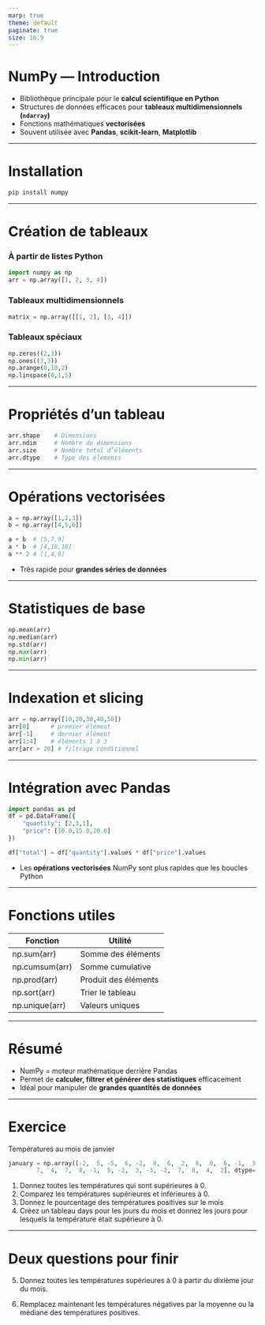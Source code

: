 ```yaml
---
marp: true
theme: default
paginate: true
size: 16:9
---
```


# NumPy — Introduction

- Bibliothèque principale pour le **calcul scientifique en Python**
- Structures de données efficaces pour **tableaux multidimensionnels (`ndarray`)**
- Fonctions mathématiques **vectorisées**
- Souvent utilisée avec **Pandas**, **scikit-learn**, **Matplotlib**


---


# Installation

```bash
pip install numpy
````

---

# Création de tableaux

### À partir de listes Python
```python
import numpy as np
arr = np.array([1, 2, 3, 4])
````

### Tableaux multidimensionnels

```python
matrix = np.array([[1, 2], [3, 4]])
```

### Tableaux spéciaux

```python
np.zeros((2,3))
np.ones((3,3))
np.arange(0,10,2)
np.linspace(0,1,5)
```

---

# Propriétés d’un tableau

```python
arr.shape    # Dimensions
arr.ndim     # Nombre de dimensions
arr.size     # Nombre total d’éléments
arr.dtype    # Type des éléments

```

---

# Opérations vectorisées

```python
a = np.array([1,2,3])
b = np.array([4,5,6])

a + b  # [5,7,9]
a * b  # [4,10,18]
a ** 2 # [1,4,9]
```

* Très rapide pour **grandes séries de données**

---

# Statistiques de base

```python
np.mean(arr)
np.median(arr)
np.std(arr)
np.max(arr)
np.min(arr)
```

---

# Indexation et slicing

```python
arr = np.array([10,20,30,40,50])
arr[0]      # premier élément
arr[-1]     # dernier élément
arr[1:4]    # éléments 1 à 3
arr[arr > 20] # filtrage conditionnel
```

---

# Intégration avec Pandas

```python
import pandas as pd
df = pd.DataFrame({
    "quantity": [2,3,1],
    "price": [10.0,15.0,20.0]
})

df["total"] = df["quantity"].values * df["price"].values
```

* Les **opérations vectorisées** NumPy sont plus rapides que les boucles Python


---

# Fonctions utiles

| Fonction        | Utilité |
|-----------------|---------|
| np.sum(arr)     | Somme des éléments |
| np.cumsum(arr)  | Somme cumulative |
| np.prod(arr)    | Produit des éléments |
| np.sort(arr)    | Trier le tableau |
| np.unique(arr)  | Valeurs uniques |

---

# Résumé

- NumPy = moteur mathématique derrière Pandas
- Permet de **calculer, filtrer et générer des statistiques** efficacement
- Idéal pour manipuler de **grandes quantités de données**

---

# Exercice 

Températures au mois de janvier 

```python
january = np.array([-2,  5, -5,  6, -2,  0,  6,  2,  8,  0,  6, -1,  3,  3,  7,  0, -5,
        7,  4,  7,  8, -1,  5, -2,  3, -3, -2,  7,  8,  4,  2], dtype='float64')
```

1. Donnez toutes les températures qui sont supérieures à 0.
2. Comparez les températures supérieures et inférieures à 0.
3. Donnez le pourcentage des températures positives sur le mois
4. Créez un tableau days pour les jours du mois et donnez les jours pour lesquels la température était supérieure à 0.

--- 

# Deux questions pour finir 

5. Donnez toutes les températures supérieures à 0 
à partir du dixième jour du mois.

6. Remplacez maintenant les températures négatives par 
la moyenne ou la médiane des températures positives.